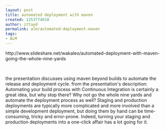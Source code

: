 ```yaml
---
layout: post
title: automated deployment with maven
created: 1253774018
author: ittayd
permalink: alm/automated-deployment-maven
tags:
- ALM
---
```

<p>http://www.slideshare.net/wakaleo/automated-deployment-with-maven-going-the-whole-nine-yards</p>
<p>&nbsp;</p>
<p>the presentation discusses using maven beyond builds to automate the release and deployment cycle. from the presentation's description: Automating your build process with Continuous Integration is certainly a great idea, but why stop there? Why not go the whole nine yards and automate the deployment process as well? Staging and production deployments are typically more complicated and more involved than a simple development deployment, but doing them by hand can be time-consuming, tricky and error-prone. Indeed, turning your staging and production deployments into a one-click affair has a lot going for it.</p>
